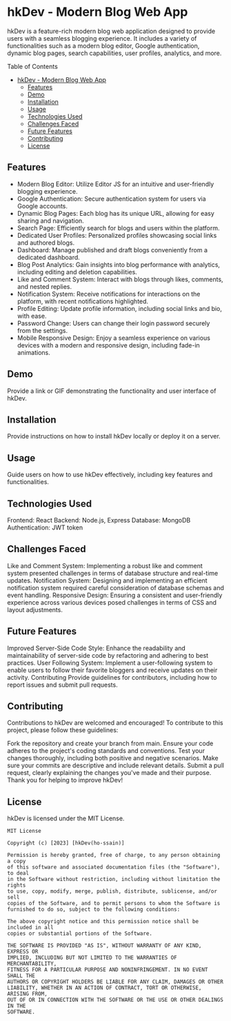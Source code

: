 # hkDev - Modern Blog Web App

hkDev is a feature-rich modern blog web application designed to provide users with a seamless blogging experience. It includes a variety of functionalities such as a modern blog editor, Google authentication, dynamic blog pages, search capabilities, user profiles, analytics, and more.

Table of Contents

- [hkDev - Modern Blog Web App](#hkdev---modern-blog-web-app)
  - [Features](#features)
  - [Demo](#demo)
  - [Installation](#installation)
  - [Usage](#usage)
  - [Technologies Used](#technologies-used)
  - [Challenges Faced](#challenges-faced)
  - [Future Features](#future-features)
  - [Contributing](#contributing)
  - [License](#license)

## Features

- Modern Blog Editor: Utilize Editor JS for an intuitive and user-friendly blogging experience.
- Google Authentication: Secure authentication system for users via Google accounts.
- Dynamic Blog Pages: Each blog has its unique URL, allowing for easy sharing and navigation.
- Search Page: Efficiently search for blogs and users within the platform.
- Dedicated User Profiles: Personalized profiles showcasing social links and authored blogs.
- Dashboard: Manage published and draft blogs conveniently from a dedicated dashboard.
- Blog Post Analytics: Gain insights into blog performance with analytics, including editing and deletion capabilities.
- Like and Comment System: Interact with blogs through likes, comments, and nested replies.
- Notification System: Receive notifications for interactions on the platform, with recent notifications highlighted.
- Profile Editing: Update profile information, including social links and bio, with ease.
- Password Change: Users can change their login password securely from the settings.
- Mobile Responsive Design: Enjoy a seamless experience on various devices with a modern and responsive design, including fade-in animations.

## Demo

Provide a link or GIF demonstrating the functionality and user interface of hkDev.

## Installation

Provide instructions on how to install hkDev locally or deploy it on a server.

## Usage

Guide users on how to use hkDev effectively, including key features and functionalities.

## Technologies Used

Frontend: React
Backend: Node.js, Express
Database: MongoDB
Authentication: JWT token

## Challenges Faced

Like and Comment System: Implementing a robust like and comment system presented challenges in terms of database structure and real-time updates.
Notification System: Designing and implementing an efficient notification system required careful consideration of database schemas and event handling.
Responsive Design: Ensuring a consistent and user-friendly experience across various devices posed challenges in terms of CSS and layout adjustments.

## Future Features

Improved Server-Side Code Style: Enhance the readability and maintainability of server-side code by refactoring and adhering to best practices.
User Following System: Implement a user-following system to enable users to follow their favorite bloggers and receive updates on their activity.
Contributing
Provide guidelines for contributors, including how to report issues and submit pull requests.

## Contributing

Contributions to hkDev are welcomed and encouraged! To contribute to this project, please follow these guidelines:

Fork the repository and create your branch from main.
Ensure your code adheres to the project's coding standards and conventions.
Test your changes thoroughly, including both positive and negative scenarios.
Make sure your commits are descriptive and include relevant details.
Submit a pull request, clearly explaining the changes you've made and their purpose.
Thank you for helping to improve hkDev!

## License

hkDev is licensed under the MIT License.

```code
MIT License

Copyright (c) [2023] [hkDev(ho-ssain)]

Permission is hereby granted, free of charge, to any person obtaining a copy
of this software and associated documentation files (the "Software"), to deal
in the Software without restriction, including without limitation the rights
to use, copy, modify, merge, publish, distribute, sublicense, and/or sell
copies of the Software, and to permit persons to whom the Software is
furnished to do so, subject to the following conditions:

The above copyright notice and this permission notice shall be included in all
copies or substantial portions of the Software.

THE SOFTWARE IS PROVIDED "AS IS", WITHOUT WARRANTY OF ANY KIND, EXPRESS OR
IMPLIED, INCLUDING BUT NOT LIMITED TO THE WARRANTIES OF MERCHANTABILITY,
FITNESS FOR A PARTICULAR PURPOSE AND NONINFRINGEMENT. IN NO EVENT SHALL THE
AUTHORS OR COPYRIGHT HOLDERS BE LIABLE FOR ANY CLAIM, DAMAGES OR OTHER
LIABILITY, WHETHER IN AN ACTION OF CONTRACT, TORT OR OTHERWISE, ARISING FROM,
OUT OF OR IN CONNECTION WITH THE SOFTWARE OR THE USE OR OTHER DEALINGS IN THE
SOFTWARE.

```
